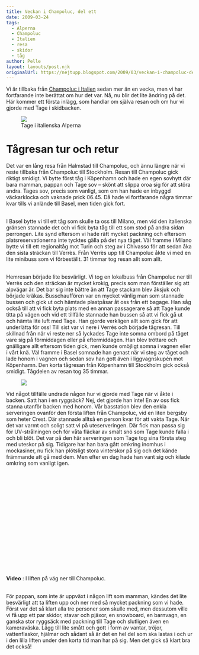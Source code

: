 ```yaml
---
title: Veckan i Champoluc, del ett
date: 2009-03-24
tags: 
  - Alperna
  - Champoluc
  - Italien
  - resa
  - skidor
  - tåg	
author: Pelle
layout: layouts/post.njk
originalUrl: https://nejtupp.blogspot.com/2009/03/veckan-i-champoluc-del-ett.html
---
```


Vi är tillbaka från [Champoluc i Italien](http://maps.google.com/maps?f=q&source=s_q&hl=sv&geocode=&q=champoluc&sll=37.0625,-95.677068&sspn=64.36916,135.351563&ie=UTF8&ll=45.767523,7.745361&spn=7.23483,16.918945&t=h&z=7) sedan mer än en vecka, men vi har fortfarande inte berättat om hur det var. Nå, nu blir det lite ändring på det. Här kommer ett första inlägg, som handlar om själva resan och om hur vi gjorde med Tage i skidbacken.

<figure>
	<img src="../../../img/2009/03/_MG_1592_1024pix.jpg">
	<figcaption>Tage i italienska Alperna</figcaption>
</figure>

# Tågresan tur och retur
Det var en lång resa från Halmstad till Champoluc, och ännu längre när vi reste tillbaka från Champoluc till Stockholm. Resan till Champoluc gick riktigt smidigt. Vi bytte först tåg i Köpenhamn och hade en egen sovhytt där bara mamman, pappan och Tage sov – skönt att slippa oroa sig för att störa andra. Tages sov, precis som vanligt, som om han hade en inbyggd väckarklocka och vaknade prick 06.45. Då hade vi fortfarande några timmar kvar tills vi anlände till Basel, men tiden gick fort.
<br><br>

I Basel bytte vi till ett tåg som skulle ta oss till Milano, men vid den italienska gränsen stannade det och vi fick byta tåg till ett som stod på andra sidan perrongen. Lite synd eftersom vi hade rätt mycket packning och eftersom platsreservationerna inte tycktes gälla på det nya tåget. Väl framme i Milano bytte vi till ett regionaltåg mot Turin och steg av i Chivasso för att sedan åka den sista sträckan till Verrès. Från Verrès upp till Champoluc åkte vi med en lite minibuss som vi förbeställt. 31 timmar tog resan allt som allt.
<br><br>

Hemresan började lite besvärligt. Vi tog en lokalbuss från Champoluc ner till Verrès och den sträckan är mycket krokig, precis som man förställer sig att alpvägar är. Det bar sig inte bättre än att Tage stackarn blev åksjuk och började kräkas. Busschauffören var en mycket vänlig man som stannade bussen och gick ut och hämtade plastpåsar åt oss från ett bagage. Han såg också till att vi fick byta plats med en annan passagerare så att Tage kunde titta på vägen och vid ett tillfälle stannade han bussen så att vi fick gå ut och hämta lite luft med Tage. Han gjorde verkligen allt som gick för att underlätta för oss! Till sist var vi nere i Verrès och började tågresan. Till skillnad från när vi reste ner så lyckades Tage inte somna ombord på tåget vare sig på förmiddagen eller på eftermiddagen. Han blev tröttare och gnälligare allt eftersom tiden gick, men kunde omöjligt somna i vagnen eller i vårt knä. Väl framme i Basel somnade han genast när vi steg av tåget och lade honom i vagnen och sedan sov han gott även i liggvagnskupén mot Köpenhamn. Den korta tågresan från Köpenhamn till Stockholm gick också smidigt. Tågdelen av resan tog 35 timmar.

<figure>
	<img src="../../../img/2009/03/_MG_1595_1024pix.jpg">
</figure>

Vid något tillfälle undrade någon hur vi gjorde med Tage när vi åkte i backen. Satt han i en ryggsäck? Nej, det gjorde han inte! En av oss fick stanna utanför backen med honom. Vår basstation blev den enkla serveringen ovanför den första liften från Champoluc, vid en liten bergsby som heter Crest. Där stannade alltså en person kvar för att vakta Tage. När det var varmt och soligt satt vi på uteserveringen. Där fick man passa sig för UV-strålningen och för våta fläckar av smält snö som Tage kunde falla i och bli blöt. Det var på den här serveringen som Tage tog sina första steg med uteskor på sig. Tidigare har han bara gått omkring inomhus i mockasiner, nu fick han plötsligt stora vinterskor på sig och det kände främmande att gå med dem. Men efter en dag hade han vant sig och kilade omkring som vanligt igen.

<!-- FIXME: video -->
<object id="BLOG_video-af651a61ed8aa608" class="BLOG_video_class" contentid="af651a61ed8aa608" height="266" width="320"></object>

**Video** : I liften på väg ner till Champoluc.
<br><br>
  
För pappan, som inte är uppväxt i någon lift som mamman, kändes det lite besvärligt att ta liften upp och ner med så mycket packning som vi hade. Först var det så klart alla tre personer som skulle med, men dessutom ville vi få upp ett par skidor, stavar och pjäxor, en snowboard, en barnvagn, en ganska stor ryggsäck med packning till Tage och slutligen även en kameraväska. Lägg till lite smått och gott i form av vantar, tröjor, vattenflaskor, hjälmar och sådant så är det en hel del som ska lastas i och ur i den lilla liften under den korta tid man har på sig. Men det gick så klart bra det också!

